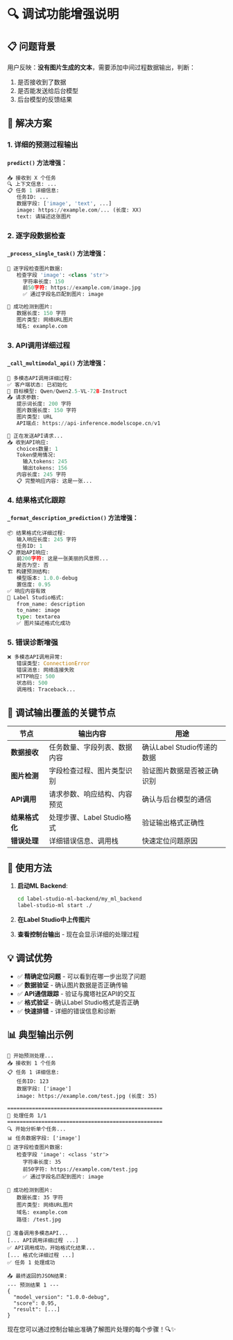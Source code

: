 # 🔍 调试功能增强说明

## 📋 问题背景

用户反映：**没有图片生成的文本**，需要添加中间过程数据输出，判断：
1. 是否接收到了数据
2. 是否能发送给后台模型
3. 后台模型的反馈结果

## 🔧 解决方案

### 1. **详细的预测过程输出**

#### `predict()` 方法增强：
```python
📥 接收到 X 个任务
🔍 上下文信息: ...
📋 任务 1 详细信息:
   任务ID: ...
   数据字段: ['image', 'text', ...]
   image: https://example.com/... (长度: XX)
   text: 请描述这张图片
```

### 2. **逐字段数据检查**

#### `_process_single_task()` 方法增强：
```python
🔎 逐字段检查图片数据:
   检查字段 'image': <class 'str'>
     字符串长度: 150
     前50字符: https://example.com/image.jpg
     ✅ 通过字段名匹配到图片: image

📸 成功检测到图片:
   数据长度: 150 字符
   图片类型: 网络URL图片
   域名: example.com
```

### 3. **API调用详细过程**

#### `_call_multimodal_api()` 方法增强：
```python
🔗 多模态API调用详细过程:
✅ 客户端状态: 已初始化
🎯 目标模型: Qwen/Qwen2.5-VL-72B-Instruct
📤 请求参数:
   提示词长度: 200 字符
   图片数据长度: 150 字符
   图片类型: URL
   API端点: https://api-inference.modelscope.cn/v1

📡 正在发送API请求...
📥 收到API响应:
   choices数量: 1
   Token使用情况:
     输入tokens: 245
     输出tokens: 156
   内容长度: 245 字符
   📋 完整响应内容: 这是一张...
```

### 4. **结果格式化跟踪**

#### `_format_description_prediction()` 方法增强：
```python
📦 结果格式化详细过程:
   输入响应长度: 245 字符
   任务ID: 1
📋 原始API响应:
   前200字符: 这是一张美丽的风景照...
   是否为空: 否
🏗️ 构建预测结构:
   模型版本: 1.0.0-debug
   置信度: 0.95
✅ 响应内容有效
📄 Label Studio格式:
   from_name: description
   to_name: image
   type: textarea
   ✅ 图片描述格式化成功
```

### 5. **错误诊断增强**

```python
❌ 多模态API调用异常:
   错误类型: ConnectionError
   错误消息: 网络连接失败
   HTTP响应: 500
   状态码: 500
   调用栈: Traceback...
```

## 🎯 调试输出覆盖的关键节点

| 节点 | 输出内容 | 用途 |
|------|----------|------|
| **数据接收** | 任务数量、字段列表、数据内容 | 确认Label Studio传递的数据 |
| **图片检测** | 字段检查过程、图片类型识别 | 验证图片数据是否被正确识别 |
| **API调用** | 请求参数、响应结构、内容预览 | 确认与后台模型的通信 |
| **结果格式化** | 处理步骤、Label Studio格式 | 验证输出格式正确性 |
| **错误处理** | 详细错误信息、调用栈 | 快速定位问题原因 |

## 🚀 使用方法

1. **启动ML Backend**:
   ```bash
   cd label-studio-ml-backend/my_ml_backend
   label-studio-ml start ./
   ```

2. **在Label Studio中上传图片**

3. **查看控制台输出** - 现在会显示详细的处理过程

## 💡 调试优势

- ✅ **精确定位问题** - 可以看到在哪一步出现了问题
- ✅ **数据验证** - 确认图片数据是否正确传输
- ✅ **API通信跟踪** - 验证与魔塔社区API的交互
- ✅ **格式验证** - 确认Label Studio格式是否正确
- ✅ **快速排错** - 详细的错误信息和诊断

## 📊 典型输出示例

```
🎯 开始预测处理...
📥 接收到 1 个任务
📋 任务 1 详细信息:
   任务ID: 123
   数据字段: ['image']
   image: https://example.com/test.jpg (长度: 35)

==================================================
🔄 处理任务 1/1
==================================================
🔍 开始分析单个任务...
📊 任务数据字段: ['image']
🔎 逐字段检查图片数据:
   检查字段 'image': <class 'str'>
     字符串长度: 35
     前50字符: https://example.com/test.jpg
     ✅ 通过字段名匹配到图片: image

📸 成功检测到图片:
   数据长度: 35 字符
   图片类型: 网络URL图片
   域名: example.com
   路径: /test.jpg

🚀 准备调用多模态API...
[... API调用详细过程 ...]
✅ API调用成功，开始格式化结果...
[... 格式化详细过程 ...]
✅ 任务 1 处理成功

📤 最终返回的JSON结果:
--- 预测结果 1 ---
{
  "model_version": "1.0.0-debug",
  "score": 0.95,
  "result": [...]
}
```

现在您可以通过控制台输出准确了解图片处理的每个步骤！🔍✨